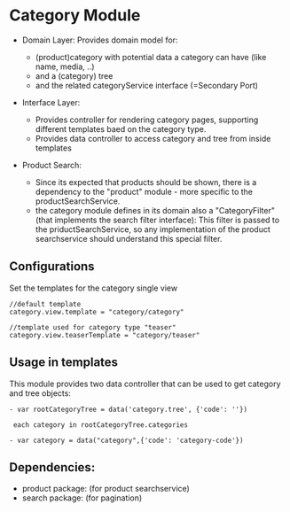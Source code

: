 # Category Module

* Domain Layer: Provides domain model for:
    * (product)category with potential data a category can have (like name, media, ..)
    * and a (category) tree
    * and the related categoryService interface (=Secondary Port)
* Interface Layer:
    * Provides controller for rendering category pages, supporting different templates baed on the category type.
    * Provides data controller to access category and tree from inside templates
    
* Product Search:
    * Since its expected that products should be shown, there is a dependency to the "product" module - more specific to the productSearchService.
    * the category module defines in its domain also a "CategoryFilter" (that implements the search filter interface): This filter is passed to the priductSearchService, so any implementation of the product searchservice should understand this special filter.

## Configurations

Set the templates for the category single view
```
//default template
category.view.template = "category/category"

//template used for category type "teaser"
category.view.teaserTemplate = "category/teaser"
```

## Usage in templates
This module provides two data controller that can be used to get category and tree objects:
```
- var rootCategoryTree = data('category.tree', {'code': ''})

 each category in rootCategoryTree.categories
 
- var category = data("category",{'code': 'category-code'})

```

## Dependencies:
* product package: (for product searchservice) 
* search package: (for pagination)
